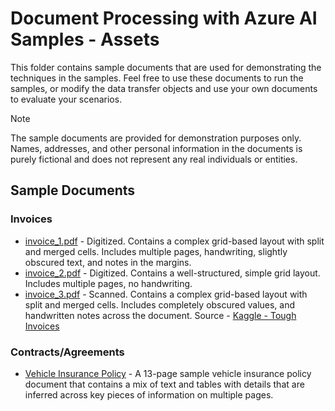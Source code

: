 # Document Processing with Azure AI Samples - Assets

This folder contains sample documents that are used for demonstrating the techniques in the samples. Feel free to use these documents to run the samples, or modify the data transfer objects and use your own documents to evaluate your scenarios.

> [!NOTE]
> The sample documents are provided for demonstration purposes only. Names, addresses, and other personal information in the documents is purely fictional and does not represent any real individuals or entities.

## Sample Documents

### Invoices

- [invoice_1.pdf](./invoice_1.pdf) - Digitized. Contains a complex grid-based layout with split and merged cells. Includes multiple pages, handwriting, slightly obscured text, and notes in the margins.
- [invoice_2.pdf](./invoice_2.pdf) - Digitized. Contains a well-structured, simple grid layout. Includes multiple pages, no handwriting.
- [invoice_3.pdf](./invoice_3.pdf) - Scanned. Contains a complex grid-based layout with split and merged cells. Includes completely obscured values, and handwritten notes across the document. Source - [Kaggle - Tough Invoices](https://www.kaggle.com/datasets/dibyajyotimohanta/tough-invoices)

### Contracts/Agreements

- [Vehicle Insurance Policy](./VehicleInsurancePolicy.pdf) - A 13-page sample vehicle insurance policy document that contains a mix of text and tables with details that are inferred across key pieces of information on multiple pages.
